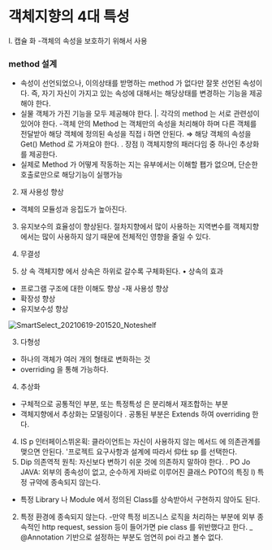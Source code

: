 # 객체지향의 4대 특성
l. 캡슐 화
-객체의 속성을 보호하기 위해서 사용


### method 설계
- 속성이 선언되었으나, 이의상태를 받명하는 method 가 없다만 잘못 선언된 속성이다.
즉, 자기 자신이 가지고 있는 속성에 대해서는 해당상태를 변경하는 기능을 제공해야 한다.
- 실물 객체가 가진 기능을 모두 제공해야 한다.
|. 각각의 method 는 서로 관련성이 있어야 한다.
-객체 안의 Method 는 객체만의 속성을 처리해야 하며 다른 객체를 전달받아 해당 객체에 정의된
속성을 직접 i 하면 안된다.
⇒ 해당 객체의 속성을 Get() Method 로 가져요야 한다.
. 장점
l) 객체지향의 패러다임 중 하나인 추상화를 제공한다.
- 실제로 Method 가 어떻게 작동하는 지는 유부에서는 이해할 퐵가 없으며, 단순한 호출로만으로
해당기능이 실행가능
2) 재 사용성 향상
- 객체의 모듈성과 응집도가 높아진다.
3) 유지보수의 효율성이 향상된다.
절차지향에서 많이 사용하는 지역변수를 객체지향에서는 많이 사용하지 않기 때문에
전체적인 영향을 줄일 수 있다.
4) 무결성

2) 상 속
객체지향 에서 상속은 하위로 갈수록 구체화된다.
• 상속의 효과
- 프로그램 구조에 대한 이해도 향상
-재 사용성 향상
- 확장성 향상
- 유지보수성 향상

![SmartSelect_20210619-201520_Noteshelf](https://user-images.githubusercontent.com/80390524/122640534-15908300-d13b-11eb-9683-736ad2ad939e.jpg)


3) 다형성
- 하나의 객체가 여러 개의 형태로 변화하는 것
- overriding 을 통해 가능하다.
4) 추상화
- 구체적으로 공통적인 부분, 또는 특정특성 은 분리해서 재조합하는 부분
- 객체지향에서 추상화는 모델링이다
.
공통된 부분은
Extends 하여
overriding 한다.








4. IS p 인터페이스뷔온획: 클라이언트는 자신이 사용하지 않는 메서드 에 의존관계를 맺으면 안된다.
'프로젝트 요구사항과 설계에 따라서 仰仕 sp 를 선택한다.
5. Dip 의존역적 원칙: 자신보다 변하기 쉬운 것에 의존하지 말하야 한다.
. PO Jo JAVA: 외부의 종속성이 없고, 순수하게 자바로 이루어진 클래스
P0TO의 특징
l) 특정 규약에 종속되지 않는다.
- 특정 Library 나 Module 에서 정의된 Class를 상속받아서 구현하지 않아도 된다.
2) 특정 환경에 종속되지 않는다.
-만약 특정 비즈니스 로직을 처리하는 부분에 외부 종속적인 http request, session 등이 들어가면
pie class 를 위반했다고 한다.
_ @Annotation 기반으로 설정하는 부분도 엄연히 poi 라고 볼수 없다.
